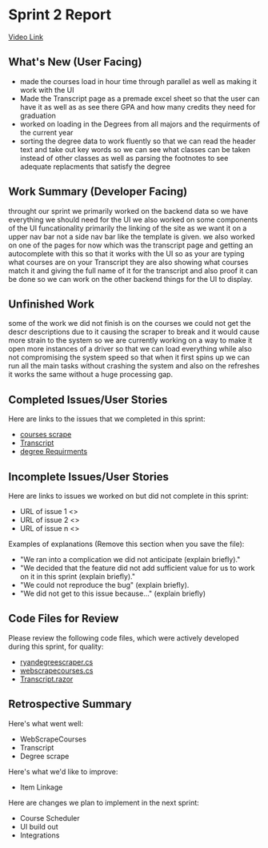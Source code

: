 # Sprint 2 Report 
[Video Link](https://youtu.be/jpjnIRihn4k) 
## What's New (User Facing)
 * made the courses load in hour time through parallel as well as making it work with the UI
 * Made the Transcript page as a premade excel sheet so that the user can have it as well as as see there GPA and how many credits they need for graduation 
 * worked on loading in the Degrees from all majors and the requirments of the current year
 * sorting the degree data to work fluently so that we can read the header text and take out key words so we can see what classes can be taken instead of other classes as well as parsing the footnotes to see adequate replacments that satisfy the degree

## Work Summary (Developer Facing)
throught our sprint we primarily worked on the backend data so we have everything we should need for the UI we also worked on some components of the UI funcationality primarily the linking of the site as we want it on a upper nav bar not a side nav bar like the template is given. we also worked on one of the pages for now which was the transcript page and getting an autocomplete with this so that it works with the UI so as your are typing what courses are on your Transcript they are also showing what courses match it and giving the full name of it for the transcript and also proof it can be done so we can work on the other backend things for the UI to display.

## Unfinished Work
some of the work we did not finish is on the courses we could not get the descr descriptions due to it causing the scraper to break and it would cause more strain to the system so we are currently working on a way to make it open more instances of a driver so that we can load everything while also not compromising the system speed so that when it first spins up we can run all the main tasks without crashing the system and also on the refreshes it works the same without a huge  processing gap.

## Completed Issues/User Stories
Here are links to the issues that we completed in this sprint:

 * [ courses scrape](https://github.com/gudino27/Virtual-Counselor/issues/19)
 * [Transcript](https://github.com/gudino27/Virtual-Counselor/issues/8)
 * [degree Requirments](https://github.com/gudino27/Virtual-Counselor/issues/20)
 
 ## Incomplete Issues/User Stories
 Here are links to issues we worked on but did not complete in this sprint:
 
 * URL of issue 1 <<One sentence explanation of why issue was not completed>>
 * URL of issue 2 <<One sentence explanation of why issue was not completed>>
 * URL of issue n <<One sentence explanation of why issue was not completed>>
 
 Examples of explanations (Remove this section when you save the file):
  * "We ran into a complication we did not anticipate (explain briefly)." 
  * "We decided that the feature did not add sufficient value for us to work on it in this sprint (explain briefly)."
  * "We could not reproduce the bug" (explain briefly).
  * "We did not get to this issue because..." (explain briefly)

## Code Files for Review
Please review the following code files, which were actively developed during this sprint, for quality:
 * [ryandegreescraper.cs](https://github.com/gudino27/Virtual-Counselor/blob/Ryan's_Work/VirtualCounselor/Backend/RyansDegreeScraper.cs)
 * [webscrapecourses.cs](https://github.com/gudino27/Virtual-Counselor/blob/main/VirtualCounselor/Backend/webscrapecourses.cs)
 * [Transcript.razor](https://github.com/gudino27/Virtual-Counselor/blob/main/VirtualCounselor/Components/Pages/Transcript.razor)
 
## Retrospective Summary
Here's what went well:
  * WebScrapeCourses
  * Transcript
  * Degree scrape
 
Here's what we'd like to improve:
   * Item Linkage
  
Here are changes we plan to implement in the next sprint:
   * Course Scheduler
   * UI build out
   * Integrations
